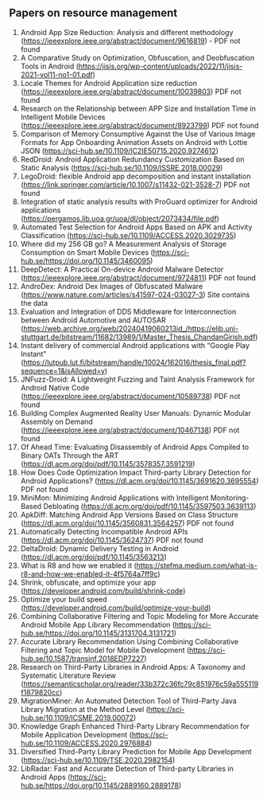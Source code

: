 ## Papers on resource management 
1. Android App Size Reduction: Analysis and different methodology (https://ieeexplore.ieee.org/abstract/document/9616819) - PDF not found
2. A Comparative Study on Optimization, Obfuscation, and Deobfuscation Tools in Android (https://jisis.org/wp-content/uploads/2022/11/jisis-2021-vol11-no1-01.pdf)
3. Locale Themes for Android Application size reduction (https://ieeexplore.ieee.org/abstract/document/10039803) PDF not found
4. Research on the Relationship between APP Size and Installation Time in Intelligent Mobile Devices (https://ieeexplore.ieee.org/abstract/document/8923799) PDF not found
5. Comparison of Memory Consumptive Against the Use of Various Image Formats for App Onboarding Animation Assets on Android with Lottie JSON (https://sci-hub.se/10.1109/IC2IE50715.2020.9274612)
6. RedDroid: Android Application Redundancy Customization Based on Static Analysis (https://sci-hub.se/10.1109/ISSRE.2018.00029)
7. LegoDroid: flexible Android app decomposition and instant installation (https://link.springer.com/article/10.1007/s11432-021-3528-7) PDF not found
8. Integration of static analysis results with ProGuard optimizer for Android applications (https://pergamos.lib.uoa.gr/uoa/dl/object/2073434/file.pdf)
9. Automated Test Selection for Android Apps Based on APK and Activity Classification (https://sci-hub.se/10.1109/ACCESS.2020.3029735)
10. Where did my 256 GB go? A Measurement Analysis of Storage Consumption on Smart Mobile Devices (https://sci-hub.se/https://doi.org/10.1145/3460095)
11. DeepDetect: A Practical On-device Android Malware Detector (https://ieeexplore.ieee.org/abstract/document/9724811) PDF not found
12. AndroDex: Android Dex Images of Obfuscated Malware (https://www.nature.com/articles/s41597-024-03027-3) Site contains the data
13. Evaluation and Integration of DDS Middleware for Interconnection between Android Automotive and AUTOSAR (https://web.archive.org/web/20240419060213id_/https://elib.uni-stuttgart.de/bitstream/11682/13989/1/Master_Thesis_ChandanGirish.pdf)
14. Instant delivery of commercial Android applications with “Google Play Instant" (https://lutpub.lut.fi/bitstream/handle/10024/162016/thesis_final.pdf?sequence=1&isAllowed=y)
15. JNFuzz-Droid: A Lightweight Fuzzing and Taint Analysis Framework for Android Native Code (https://ieeexplore.ieee.org/abstract/document/10589738) PDF not found
16. Building Complex Augmented Reality User Manuals: Dynamic Modular Assembly on Demand (https://ieeexplore.ieee.org/abstract/document/10467138) PDF not found
17. Of Ahead Time: Evaluating Disassembly of Android Apps Compiled to Binary OATs Through the ART (https://dl.acm.org/doi/pdf/10.1145/3578357.3591219)
18. How Does Code Optimization Impact Third-party Library Detection for Android Applications? (https://dl.acm.org/doi/10.1145/3691620.3695554) PDF not found
19. MiniMon: Minimizing Android Applications with Intelligent Monitoring-Based Debloating (https://dl.acm.org/doi/pdf/10.1145/3597503.3639113)
20. ApkDiff: Matching Android App Versions Based on Class Structure (https://dl.acm.org/doi/10.1145/3560831.3564257) PDF not found
21. Automatically Detecting Incompatible Android APIs (https://dl.acm.org/doi/10.1145/3624737) PDF not found
22. DeltaDroid: Dynamic Delivery Testing in Android (https://dl.acm.org/doi/pdf/10.1145/3563213)
23. What is R8 and how we enabled it (https://stefma.medium.com/what-is-r8-and-how-we-enabled-it-4f5764a7ff9c)
24. Shrink, obfuscate, and optimize your app (https://developer.android.com/build/shrink-code)
25. Optimize your build speed (https://developer.android.com/build/optimize-your-build)
26. Combining Collaborative Filtering and Topic Modeling for More Accurate Android Mobile App Library Recommendation (https://sci-hub.se/https://doi.org/10.1145/3131704.3131721)
27. Accurate Library Recommendation Using Combining Collaborative Filtering and Topic Model for Mobile Development (https://sci-hub.se/10.1587/transinf.2018EDP7227)
28. Research on Third-Party Libraries in Android Apps: A Taxonomy and Systematic Literature Review (https://semanticscholar.org/reader/33b372c36fc79c851976c59a555119f1879820cc)
29. MigrationMiner: An Automated Detection Tool of Third-Party Java Library Migration at the Method Level (https://sci-hub.se/10.1109/ICSME.2019.00072)
30. Knowledge Graph Enhanced Third-Party Library Recommendation for Mobile Application Development (https://sci-hub.se/10.1109/ACCESS.2020.2976884)
31. Diversified Third-Party Library Prediction for Mobile App Development (https://sci-hub.se/10.1109/TSE.2020.2982154)
32. LibRadar: Fast and Accurate Detection of Third-party Libraries in Android Apps (https://sci-hub.se/https://doi.org/10.1145/2889160.2889178)









